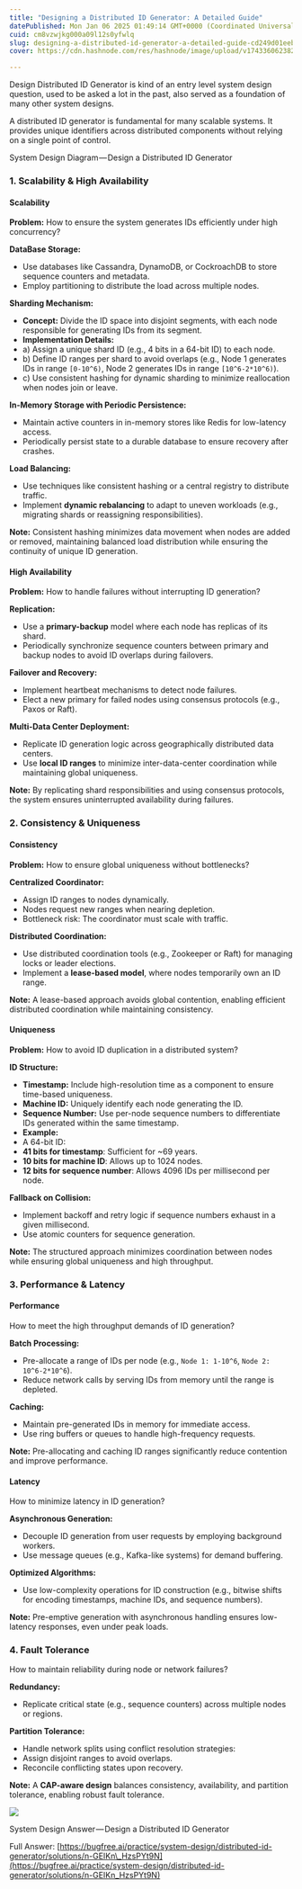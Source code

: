 ```yaml
---
title: "Designing a Distributed ID Generator: A Detailed Guide"
datePublished: Mon Jan 06 2025 01:49:14 GMT+0000 (Coordinated Universal Time)
cuid: cm8vzwjkg000a09l12s0yfwlq
slug: designing-a-distributed-id-generator-a-detailed-guide-cd249d01eeb6
cover: https://cdn.hashnode.com/res/hashnode/image/upload/v1743360623826/a18617b4-1166-4658-95f2-df417a59c1ee.png

---
```


Design Distributed ID Generator is kind of an entry level system design question, used to be asked a lot in the past, also served as a foundation of many other system designs.

A distributed ID generator is fundamental for many scalable systems. It provides unique identifiers across distributed components without relying on a single point of control.

System Design Diagram — Design a Distributed ID Generator

### 1\. Scalability & High Availability

#### Scalability

**Problem:** How to ensure the system generates IDs efficiently under high concurrency?

**DataBase Storage:**

*   Use databases like Cassandra, DynamoDB, or CockroachDB to store sequence counters and metadata.
*   Employ partitioning to distribute the load across multiple nodes.

**Sharding Mechanism:**

*   **Concept:** Divide the ID space into disjoint segments, with each node responsible for generating IDs from its segment.
*   **Implementation Details:**
*   a) Assign a unique shard ID (e.g., 4 bits in a 64-bit ID) to each node.
*   b) Define ID ranges per shard to avoid overlaps (e.g., Node 1 generates IDs in range `[0-10^6)`, Node 2 generates IDs in range `[10^6-2*10^6)`).
*   c) Use consistent hashing for dynamic sharding to minimize reallocation when nodes join or leave.

**In-Memory Storage with Periodic Persistence:**

*   Maintain active counters in in-memory stores like Redis for low-latency access.
*   Periodically persist state to a durable database to ensure recovery after crashes.

**Load Balancing:**

*   Use techniques like consistent hashing or a central registry to distribute traffic.
*   Implement **dynamic rebalancing** to adapt to uneven workloads (e.g., migrating shards or reassigning responsibilities).

**Note:** Consistent hashing minimizes data movement when nodes are added or removed, maintaining balanced load distribution while ensuring the continuity of unique ID generation.

#### High Availability

**Problem:** How to handle failures without interrupting ID generation?

**Replication:**

*   Use a **primary-backup** model where each node has replicas of its shard.
*   Periodically synchronize sequence counters between primary and backup nodes to avoid ID overlaps during failovers.

**Failover and Recovery:**

*   Implement heartbeat mechanisms to detect node failures.
*   Elect a new primary for failed nodes using consensus protocols (e.g., Paxos or Raft).

**Multi-Data Center Deployment:**

*   Replicate ID generation logic across geographically distributed data centers.
*   Use **local ID ranges** to minimize inter-data-center coordination while maintaining global uniqueness.

**Note:** By replicating shard responsibilities and using consensus protocols, the system ensures uninterrupted availability during failures.

### 2\. Consistency & Uniqueness

#### Consistency

**Problem:** How to ensure global uniqueness without bottlenecks?

**Centralized Coordinator:**

*   Assign ID ranges to nodes dynamically.
*   Nodes request new ranges when nearing depletion.
*   Bottleneck risk: The coordinator must scale with traffic.

**Distributed Coordination:**

*   Use distributed coordination tools (e.g., Zookeeper or Raft) for managing locks or leader elections.
*   Implement a **lease-based model**, where nodes temporarily own an ID range.

**Note:** A lease-based approach avoids global contention, enabling efficient distributed coordination while maintaining consistency.

#### Uniqueness

**Problem:** How to avoid ID duplication in a distributed system?

**ID Structure:**

*   **Timestamp:** Include high-resolution time as a component to ensure time-based uniqueness.
*   **Machine ID:** Uniquely identify each node generating the ID.
*   **Sequence Number:** Use per-node sequence numbers to differentiate IDs generated within the same timestamp.
*   **Example:**
*   A 64-bit ID:
*   **41 bits for timestamp**: Sufficient for ~69 years.
*   **10 bits for machine ID**: Allows up to 1024 nodes.
*   **12 bits for sequence number**: Allows 4096 IDs per millisecond per node.

**Fallback on Collision:**

*   Implement backoff and retry logic if sequence numbers exhaust in a given millisecond.
*   Use atomic counters for sequence generation.

**Note:** The structured approach minimizes coordination between nodes while ensuring global uniqueness and high throughput.

### 3\. Performance & Latency

#### Performance

How to meet the high throughput demands of ID generation?

**Batch Processing:**

*   Pre-allocate a range of IDs per node (e.g., `Node 1: 1-10^6`, `Node 2: 10^6-2*10^6`).
*   Reduce network calls by serving IDs from memory until the range is depleted.

**Caching:**

*   Maintain pre-generated IDs in memory for immediate access.
*   Use ring buffers or queues to handle high-frequency requests.

**Note:** Pre-allocating and caching ID ranges significantly reduce contention and improve performance.

#### Latency

How to minimize latency in ID generation?

**Asynchronous Generation:**

*   Decouple ID generation from user requests by employing background workers.
*   Use message queues (e.g., Kafka-like systems) for demand buffering.

**Optimized Algorithms:**

*   Use low-complexity operations for ID construction (e.g., bitwise shifts for encoding timestamps, machine IDs, and sequence numbers).

**Note:** Pre-emptive generation with asynchronous handling ensures low-latency responses, even under peak loads.

### 4\. Fault Tolerance

How to maintain reliability during node or network failures?

**Redundancy:**

*   Replicate critical state (e.g., sequence counters) across multiple nodes or regions.

**Partition Tolerance:**

*   Handle network splits using conflict resolution strategies:
*   Assign disjoint ranges to avoid overlaps.
*   Reconcile conflicting states upon recovery.

**Note:** A **CAP-aware design** balances consistency, availability, and partition tolerance, enabling robust fault tolerance.

![](https://cdn.hashnode.com/res/hashnode/image/upload/v1743360622419/e5b8e5c7-ad04-4157-8f4d-db53f6b76793.png)

System Design Answer — Design a Distributed ID Generator

Full Answer: [https://bugfree.ai/practice/system-design/distributed-id-generator/solutions/n-GEIKn\_HzsPYt9N](https://bugfree.ai/practice/system-design/distributed-id-generator/solutions/n-GEIKn_HzsPYt9N)